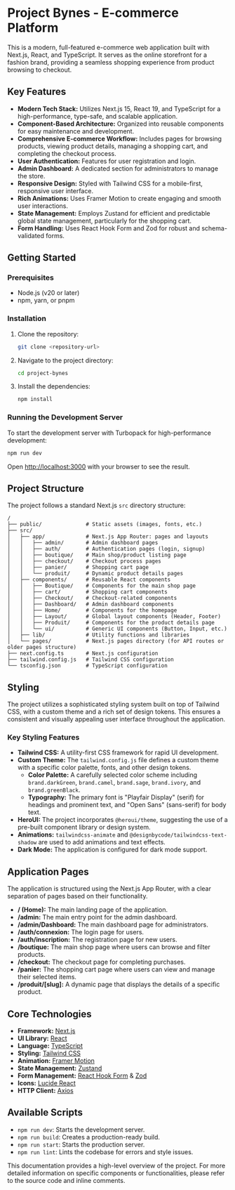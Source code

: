 # Project Bynes - E-commerce Platform

This is a modern, full-featured e-commerce web application built with Next.js, React, and TypeScript. It serves as the online storefront for a fashion brand, providing a seamless shopping experience from product browsing to checkout.

## Key Features

*   **Modern Tech Stack:** Utilizes Next.js 15, React 19, and TypeScript for a high-performance, type-safe, and scalable application.
*   **Component-Based Architecture:** Organized into reusable components for easy maintenance and development.
*   **Comprehensive E-commerce Workflow:** Includes pages for browsing products, viewing product details, managing a shopping cart, and completing the checkout process.
*   **User Authentication:** Features for user registration and login.
*   **Admin Dashboard:** A dedicated section for administrators to manage the store.
*   **Responsive Design:** Styled with Tailwind CSS for a mobile-first, responsive user interface.
*   **Rich Animations:** Uses Framer Motion to create engaging and smooth user interactions.
*   **State Management:** Employs Zustand for efficient and predictable global state management, particularly for the shopping cart.
*   **Form Handling:** Uses React Hook Form and Zod for robust and schema-validated forms.

## Getting Started

### Prerequisites

*   Node.js (v20 or later)
*   npm, yarn, or pnpm

### Installation

1.  Clone the repository:
    ```bash
    git clone <repository-url>
    ```
2.  Navigate to the project directory:
    ```bash
    cd project-bynes
    ```
3.  Install the dependencies:
    ```bash
    npm install
    ```

### Running the Development Server

To start the development server with Turbopack for high-performance development:

```bash
npm run dev
```

Open [http://localhost:3000](http://localhost:3000) with your browser to see the result.

## Project Structure

The project follows a standard Next.js `src` directory structure:

```
/
├── public/              # Static assets (images, fonts, etc.)
├── src/
│   ├── app/             # Next.js App Router: pages and layouts
│   │   ├── admin/       # Admin dashboard pages
│   │   ├── auth/        # Authentication pages (login, signup)
│   │   ├── boutique/    # Main shop/product listing page
│   │   ├── checkout/    # Checkout process pages
│   │   ├── panier/      # Shopping cart page
│   │   └── produit/     # Dynamic product details pages
│   ├── components/      # Reusable React components
│   │   ├── Boutique/    # Components for the main shop page
│   │   ├── cart/        # Shopping cart components
│   │   ├── Checkout/    # Checkout-related components
│   │   ├── Dashboard/   # Admin dashboard components
│   │   ├── Home/        # Components for the homepage
│   │   ├── Layout/      # Global layout components (Header, Footer)
│   │   ├── Produit/     # Components for the product details page
│   │   └── ui/          # Generic UI components (Button, Input, etc.)
│   ├── lib/             # Utility functions and libraries
│   └── pages/           # Next.js pages directory (for API routes or older pages structure)
├── next.config.ts       # Next.js configuration
├── tailwind.config.js   # Tailwind CSS configuration
└── tsconfig.json        # TypeScript configuration
```

## Styling

The project utilizes a sophisticated styling system built on top of Tailwind CSS, with a custom theme and a rich set of design tokens. This ensures a consistent and visually appealing user interface throughout the application.

### Key Styling Features

*   **Tailwind CSS:** A utility-first CSS framework for rapid UI development.
*   **Custom Theme:** The `tailwind.config.js` file defines a custom theme with a specific color palette, fonts, and other design tokens.
    *   **Color Palette:** A carefully selected color scheme including `brand.darkGreen`, `brand.camel`, `brand.sage`, `brand.ivory`, and `brand.greenBlack`.
    *   **Typography:** The primary font is "Playfair Display" (serif) for headings and prominent text, and "Open Sans" (sans-serif) for body text.
*   **HeroUI:** The project incorporates `@heroui/theme`, suggesting the use of a pre-built component library or design system.
*   **Animations:** `tailwindcss-animate` and `@designbycode/tailwindcss-text-shadow` are used to add animations and text effects.
*   **Dark Mode:** The application is configured for dark mode support.

## Application Pages

The application is structured using the Next.js App Router, with a clear separation of pages based on their functionality.

*   **/ (Home):** The main landing page of the application.
*   **/admin:** The main entry point for the admin dashboard.
*   **/admin/Dashboard:** The main dashboard page for administrators.
*   **/auth/connexion:** The login page for users.
*   **/auth/inscription:** The registration page for new users.
*   **/boutique:** The main shop page where users can browse and filter products.
*   **/checkout:** The checkout page for completing purchases.
*   **/panier:** The shopping cart page where users can view and manage their selected items.
*   **/produit/[slug]:** A dynamic page that displays the details of a specific product.

## Core Technologies

*   **Framework:** [Next.js](https://nextjs.org/)
*   **UI Library:** [React](https://reactjs.org/)
*   **Language:** [TypeScript](https://www.typescriptlang.org/)
*   **Styling:** [Tailwind CSS](https://tailwindcss.com/)
*   **Animation:** [Framer Motion](https://www.framer.com/motion/)
*   **State Management:** [Zustand](https://zustand-demo.pmnd.rs/)
*   **Form Management:** [React Hook Form](https://react-hook-form.com/) & [Zod](https://zod.dev/)
*   **Icons:** [Lucide React](https://lucide.dev/)
*   **HTTP Client:** [Axios](https://axios-http.com/)

## Available Scripts

*   `npm run dev`: Starts the development server.
*   `npm run build`: Creates a production-ready build.
*   `npm run start`: Starts the production server.
*   `npm run lint`: Lints the codebase for errors and style issues.

This documentation provides a high-level overview of the project. For more detailed information on specific components or functionalities, please refer to the source code and inline comments.
